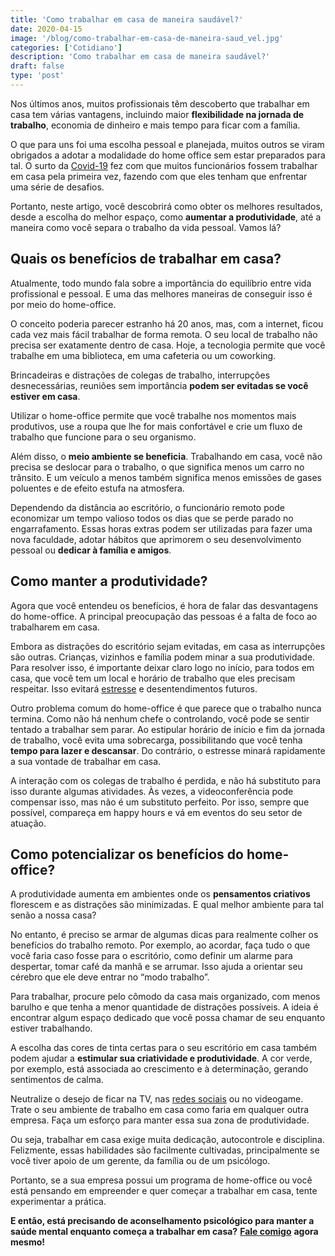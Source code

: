 ```yaml
---
title: 'Como trabalhar em casa de maneira saudável?'
date: 2020-04-15
image: '/blog/como-trabalhar-em-casa-de-maneira-saud_vel.jpg'
categories: ['Cotidiano']
description: 'Como trabalhar em casa de maneira saudável?'
draft: false
type: 'post'
---
```


Nos últimos anos, muitos profissionais têm descoberto que trabalhar em casa tem várias vantagens, incluindo maior **flexibilidade na jornada de trabalho**, economia de dinheiro e mais tempo para ficar com a família.

O que para uns foi uma escolha pessoal e planejada, muitos outros se viram obrigados a adotar a modalidade do home office sem estar preparados para tal. O surto da [Covid-19](/12-dicas-saude-mental-quarentena/) fez com que muitos funcionários fossem trabalhar em casa pela primeira vez, fazendo com que eles tenham que enfrentar uma série de desafios.

Portanto, neste artigo, você descobrirá como obter os melhores resultados, desde a escolha do melhor espaço, como **aumentar a produtividade**, até a maneira como você separa o trabalho da vida pessoal. Vamos lá?

## **Quais os benefícios de trabalhar em casa?**

Atualmente, todo mundo fala sobre a importância do equilíbrio entre vida profissional e pessoal. E uma das melhores maneiras de conseguir isso é por meio do home-office.

O conceito poderia parecer estranho há 20 anos, mas, com a internet, ficou cada vez mais fácil trabalhar de forma remota. O seu local de trabalho não precisa ser exatamente dentro de casa. Hoje, a tecnologia permite que você trabalhe em uma biblioteca, em uma cafeteria ou um coworking.

Brincadeiras e distrações de colegas de trabalho, interrupções desnecessárias, reuniões sem importância **podem ser evitadas se você estiver em casa**.

Utilizar o home-office permite que você trabalhe nos momentos mais produtivos, use a roupa que lhe for mais confortável e crie um fluxo de trabalho que funcione para o seu organismo.

Além disso, o **meio ambiente se beneficia**. Trabalhando em casa, você não precisa se deslocar para o trabalho, o que significa menos um carro no trânsito. E um veículo a menos também significa menos emissões de gases poluentes e de efeito estufa na atmosfera.

Dependendo da distância ao escritório, o funcionário remoto pode economizar um tempo valioso todos os dias que se perde parado no engarrafamento. Essas horas extras podem ser utilizadas para fazer uma nova faculdade, adotar hábitos que aprimorem o seu desenvolvimento pessoal ou **dedicar à família e amigos**.

## **Como manter a produtividade?**

Agora que você entendeu os benefícios, é hora de falar das desvantagens do home-office. A principal preocupação das pessoas é a falta de foco ao trabalharem em casa.

Embora as distrações do escritório sejam evitadas, em casa as interrupções são outras. Crianças, vizinhos e família podem minar a sua produtividade. Para resolver isso, é importante deixar claro logo no início, para todos em casa, que você tem um local e horário de trabalho que eles precisam respeitar. Isso evitará [estresse](/como-lidar-com-situacoes-estressantes/) e desentendimentos futuros.

Outro problema comum do home-office é que parece que o trabalho nunca termina. Como não há nenhum chefe o controlando, você pode se sentir tentado a trabalhar sem parar. Ao estipular horário de início e fim da jornada de trabalho, você evita uma sobrecarga, possibilitando que você tenha **tempo para lazer e descansar**. Do contrário, o estresse minará rapidamente a sua vontade de trabalhar em casa.

A interação com os colegas de trabalho é perdida, e não há substituto para isso durante algumas atividades. Às vezes, a videoconferência pode compensar isso, mas não é um substituto perfeito. Por isso, sempre que possível, compareça em happy hours e vá em eventos do seu setor de atuação.

## **Como potencializar os benefícios do home-office?**

A produtividade aumenta em ambientes onde os **pensamentos criativos** florescem e as distrações são minimizadas. E qual melhor ambiente para tal senão a nossa casa?

No entanto, é preciso se armar de algumas dicas para realmente colher os benefícios do trabalho remoto. Por exemplo, ao acordar, faça tudo o que você faria caso fosse para o escritório, como definir um alarme para despertar, tomar café da manhã e se arrumar. Isso ajuda a orientar seu cérebro que ele deve entrar no “modo trabalho”.

Para trabalhar, procure pelo cômodo da casa mais organizado, com menos barulho e que tenha a menor quantidade de distrações possíveis. A ideia é encontrar algum espaço dedicado que você possa chamar de seu enquanto estiver trabalhando.

A escolha das cores de tinta certas para o seu escritório em casa também podem ajudar a **estimular sua criatividade e produtividade**. A cor verde, por exemplo, está associada ao crescimento e à determinação, gerando sentimentos de calma.

Neutralize o desejo de ficar na TV, nas [redes sociais](/como-utilizar-as-redes-sociais-sem-perder-a-produtividade/) ou no videogame. Trate o seu ambiente de trabalho em casa como faria em qualquer outra empresa. Faça um esforço para manter essa sua zona de produtividade.

Ou seja, trabalhar em casa exige muita dedicação, autocontrole e disciplina. Felizmente, essas habilidades são facilmente cultivadas, principalmente se você tiver apoio de um gerente, da família ou de um psicólogo.

Portanto, se a sua empresa possui um programa de home-office ou você está pensando em empreender e quer começar a trabalhar em casa, tente experimentar a prática.

**E então, está precisando de aconselhamento psicológico para manter a saúde mental enquanto começa a trabalhar em casa?** [**Fale comigo**](/contato/) **agora mesmo!**

